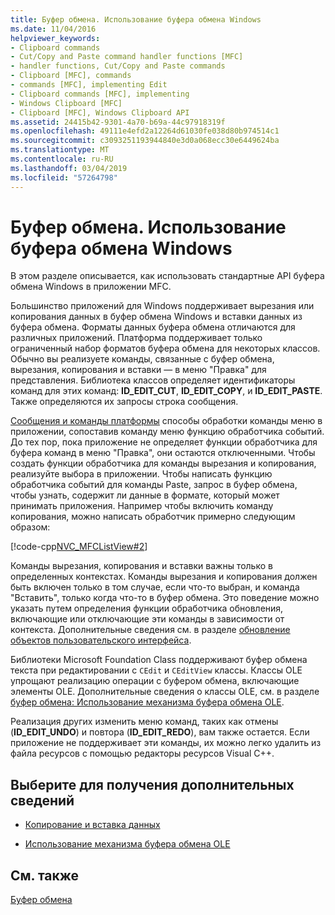 ```yaml
---
title: Буфер обмена. Использование буфера обмена Windows
ms.date: 11/04/2016
helpviewer_keywords:
- Clipboard commands
- Cut/Copy and Paste command handler functions [MFC]
- handler functions, Cut/Copy and Paste commands
- Clipboard [MFC], commands
- commands [MFC], implementing Edit
- Clipboard commands [MFC], implementing
- Windows Clipboard [MFC]
- Clipboard [MFC], Windows Clipboard API
ms.assetid: 24415b42-9301-4a70-b69a-44c97918319f
ms.openlocfilehash: 49111e4efd2a12264d61030fe038d80b974514c1
ms.sourcegitcommit: c3093251193944840e3d0a068ecc30e6449624ba
ms.translationtype: MT
ms.contentlocale: ru-RU
ms.lasthandoff: 03/04/2019
ms.locfileid: "57264798"
---
```

# <a name="clipboard-using-the-windows-clipboard"></a>Буфер обмена. Использование буфера обмена Windows

В этом разделе описывается, как использовать стандартные API буфера обмена Windows в приложении MFC.

Большинство приложений для Windows поддерживает вырезания или копирования данных в буфер обмена Windows и вставки данных из буфера обмена. Форматы данных буфера обмена отличаются для различных приложений. Платформа поддерживает только ограниченный набор форматов буфера обмена для некоторых классов. Обычно вы реализуете команды, связанные с буфер обмена, вырезания, копирования и вставки — в меню "Правка" для представления. Библиотека классов определяет идентификаторы команд для этих команд: **ID_EDIT_CUT**, **ID_EDIT_COPY**, и **ID_EDIT_PASTE**. Также определяются их запросы строка сообщения.

[Сообщения и команды платформы](../mfc/messages-and-commands-in-the-framework.md) способы обработки команды меню в приложении, сопоставив команду меню функцию обработчика событий. До тех пор, пока приложение не определяет функции обработчика для буфера команд в меню "Правка", они остаются отключенными. Чтобы создать функции обработчика для команды вырезания и копирования, реализуйте выбора в приложении. Чтобы написать функцию обработчика событий для команды Paste, запрос в буфер обмена, чтобы узнать, содержит ли данные в формате, который может принимать приложения. Например чтобы включить команду копирования, можно написать обработчик примерно следующим образом:

[!code-cpp[NVC_MFCListView#2](../atl/reference/codesnippet/cpp/clipboard-using-the-windows-clipboard_1.cpp)]

Команды вырезания, копирования и вставки важны только в определенных контекстах. Команды вырезания и копирования должен быть включен только в том случае, если что-то выбран, и команда "Вставить", только когда что-то в буфер обмена. Это поведение можно указать путем определения функции обработчика обновления, включающие или отключающие эти команды в зависимости от контекста. Дополнительные сведения см. в разделе [обновление объектов пользовательского интерфейса](../mfc/how-to-update-user-interface-objects.md).

Библиотеки Microsoft Foundation Class поддерживают буфер обмена текста при редактировании с `CEdit` и `CEditView` классы. Классы OLE упрощают реализацию операции с буфером обмена, включающие элементы OLE. Дополнительные сведения о классы OLE, см. в разделе [буфер обмена: Использование механизма буфера обмена OLE](../mfc/clipboard-using-the-ole-clipboard-mechanism.md).

Реализация других изменить меню команд, таких как отмены (**ID_EDIT_UNDO**) и повтора (**ID_EDIT_REDO**), вам также остается. Если приложение не поддерживает эти команды, их можно легко удалить из файла ресурсов с помощью редакторы ресурсов Visual C++.

## <a name="what-do-you-want-to-know-more-about"></a>Выберите для получения дополнительных сведений

- [Копирование и вставка данных](../mfc/clipboard-copying-and-pasting-data.md)

- [Использование механизма буфера обмена OLE](../mfc/clipboard-using-the-ole-clipboard-mechanism.md)

## <a name="see-also"></a>См. также

[Буфер обмена](../mfc/clipboard.md)
